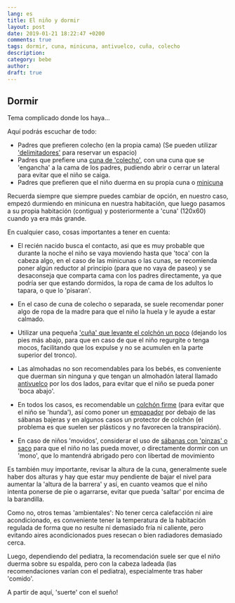 ```yaml
---
lang: es
title: El niño y dormir
layout: post
date: 2019-01-21 18:22:47 +0200
comments: true
tags: dormir, cuna, minicuna, antivuelco, cuña, colecho
description:
category: bebe
author:
draft: true
---
```


## Dormir

Tema complicado donde los haya...

Aquí podrás escuchar de todo:

- Padres que prefieren colecho (en la propia cama) (Se pueden utilizar ['delimitadores'](https://amzn.to/2REdt4g) para reservar un espacio)
- Padres que prefiere una [cuna de 'colecho'](https://amzn.to/2AW7Y6J), con una cuna que se 'engancha' a la cama de los padres, pudiendo abrir o cerrar un lateral para evitar que el niño se caiga.
- Padres que prefieren que el niño duerma en su propia cuna o [minicuna](https://amzn.to/2AXzmB6)

Recuerda siempre que siempre puedes cambiar de opción, en nuestro caso, empezó durmiendo en minicuna en nuestra habitación, que luego pasamos a su propia habitación (contigua) y posteriormente a 'cuna' (120x60) cuando ya era más grande.

En cualquier caso, cosas importantes a tener en cuenta:

- El recién nacido busca el contacto, asi que es muy probable que durante la noche el niño se vaya moviendo hasta que 'toca' con la cabeza algo, en el caso de las minicunas o las cunas, se recomienda poner algún reductor al principio (para que no vaya de paseo) y se desaconseja que comparta cama con los padres directamente, ya que podría ser que estando dormidos, la ropa de cama de los adultos lo tapara, o que lo 'pisaran'.

- En el caso de cuna de colecho o separada, se suele recomendar poner algo de ropa de la madre para que el niño la huela y le ayude a estar calmado.
- Utilizar una pequeña ['cuña' que levante el colchón un poco](https://amzn.to/2Hmrrmr) (dejando los pies más abajo, para que en caso de que el niño regurgite o tenga mocos, facilitando que los expulse y no se acumulen en la parte superior del tronco).
- Las almohadas no son recomendables para los bebés, es conveniente que duerman sin ninguna y que tengan un almohadón lateral llamado [antivuelco](https://amzn.to/2RFhzJA) por los dos lados, para evitar que el niño se pueda poner 'boca abajo'.
- En todos los casos, es recomendable un [colchón firme](https://amzn.to/2HniwBe) (para evitar que el niño se 'hunda'), así como poner un [empapador](https://amzn.to/2AWD2mO) por debajo de las sábanas bajeras y en algunos casos un protector de colchón (el problema es que suelen ser plásticos y no favorecen la transpiración).
- En caso de niños 'movidos', considerar el uso de [sábanas con 'pinzas' o saco](https://amzn.to/2RIeXur) para que el niño no las pueda mover, o directamente dormir con un 'mono', que lo mantendrá abrigado pero con libertad de movimiento

Es también muy importante, revisar la altura de la cuna, generalmente suele haber dos alturas y hay que estar muy pendiente de bajar el nivel para aumentar la 'altura de la barrera' y así, en cuanto veamos que el niño intenta ponerse de pie o agarrarse, evitar que pueda 'saltar' por encima de la barandilla.

Como no, otros temas 'ambientales': No tener cerca calefacción ni aire acondicionado, es conveniente tener la temperatura de la habitación regulada de forma que no resulte ni demasiado fría ni caliente, pero evitando aires acondicionados pues resecan o bien radiadores demasiado cerca.

Luego, dependiendo del pediatra, la recomendación suele ser que el niño duerma sobre su espalda, pero con la cabeza ladeada (las recomendaciones varían con el pediatra), especialmente tras haber 'comido'.

A partir de aquí, 'suerte' con el sueño!
